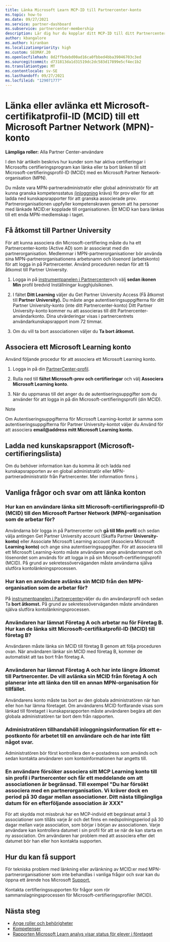 ```yaml
---
title: Länka Microsoft Learn MCP-ID till Partnercenter-konto
ms.topic: how-to
ms.date: 09/27/2021
ms.service: partner-dashboard
ms.subservice: partnercenter-membership
description: Lär dig hur du kopplar ditt MCP-ID till ditt Partnercenter-konto så att ditt företag kan se utbildningsvägarna som du har tagit mot kompetenser.
author: kbangalore
ms.author: kiranban
ms.localizationpriority: high
ms.custom: SEOMAY.20
ms.openlocfilehash: 8d2ffbdebd00ad16ca0fbbed4bba39046703c3ed
ms.sourcegitcommit: d731813da1d31519dc2dc583d17899e5cf4ec1b2
ms.translationtype: MT
ms.contentlocale: sv-SE
ms.lasthandoff: 09/27/2021
ms.locfileid: "129071777"
---
```

# <a name="link-or-unlink-a-microsoft-certification-profile-id-mcid-to-a-microsoft-partner-network-mpn-account"></a>Länka eller avlänka ett Microsoft-certifikatprofil-ID (MCID) till ett Microsoft Partner Network (MPN)-konto

**Lämpliga roller:** Alla Partner Center-användare

I den här artikeln beskrivs hur kunder som har aktiva certifieringar i Microsofts certifieringsprogram kan länka eller ta bort länken till sitt Microsoft-certifieringsprofil-ID (MCID) med en Microsoft Partner Network-organisation (MPN).

Du måste vara MPN-partneradministratör eller global administratör för att kunna granska kompetensstatus [(inloggning](https://partner.microsoft.com/pcv/partnership/competencies) krävs) för prov eller för att ladda ned kunskapsrapporter för att granska associerade prov. Partnerorganisationen uppfyller kompetenskraven genom att ha personer med länkade MCID:er kopplade till organisationen. Ett MCID kan bara länkas till ett enda MPN-medlemskap i taget.

## <a name="get-partner-university-access"></a>Få åtkomst till Partner University

För att kunna associera din Microsoft-certifiering måste du ha ett Partnercenter-konto (Active AD) som är associerat med din partnerorganisation. Medlemmar i MPN-partnerorganisationer bör använda sina MPN-partnerorganisationens arbetsnamn och lösenord (arbetskonto) för att logga in på Partnercenter.
Använd proceduren nedan för att få åtkomst till Partner University.

1. Logga in på [instrumentpanelen i Partnercenter](https://partner.microsoft.com/dashboard/)och välj **sedan ikonen Min** profil bredvid Inställningar kugghjulsikonen.

2. I fältet **Ditt Learning** väljer du Get Partner University Access (Få åtkomst till **Partner University).** Du måste ange autentiseringsuppgifterna för ditt Partner University-konto (inte ditt Partnercenter-konto) Ditt Partner University-konto kommer nu att associeras till ditt Partnercenter-användarkonto. Dina utvärderingar visas i partnercentrets användarkunskapsrapport inom 72 timmar.

3. Om du vill ta bort associationen väljer du **Ta bort åtkomst.**

## <a name="associate-a-microsoft-learning-account"></a>Associera ett Microsoft Learning konto

Använd följande procedur för att associera ett Microsoft Learning konto. 

1. Logga in på din [PartnerCenter-profil](https://partner.microsoft.com/pc/Users/MyAccount).

2. Rulla ned till **fältet Microsoft-prov och certifieringar** och välj **Associera Microsoft Learning konto**.

3. När du uppmanas till det anger du de autentiseringsuppgifter som du använder för att logga in på din Microsoft-certifieringsprofil (din MCID).

> [!NOTE]
> Om Autentiseringsuppgifterna för Microsoft Learning-kontot är samma som autentiseringsuppgifterna för Partner University-kontot väljer du Använd för att associera **email@address mitt Microsoft Learning konto.**

## <a name="download-skills-report-microsoft-certification-list"></a>Ladda ned kunskapsrapport (Microsoft-certifieringslista)
Om du behöver information kan du komma åt och ladda ned kunskapsrapporten av en global administratör eller MPN-partneradministratör från Partnercenter. Mer information finns [i](./mpn-skills-report.md#view-skills-report-data).

## <a name="frequently-asked-questions-about-linking-accounts"></a>Vanliga frågor och svar om att länka konton

### <a name="how-can-a-user-link-their-microsoft-certification-profile-id-mcid-with-the-microsoft-partner-network-mpn-organization-they-work-for"></a>Hur kan en användare länka sitt Microsoft-certifieringsprofil-ID (MCID) till den Microsoft Partner Network (MPN)-organisation som de arbetar för?

Användarna bör logga in på Partnercenter och **gå till Min profil** och sedan välja antingen Get Partner University account (Skaffa Partner **University-konto)** eller Associate Microsoft Learning account (Associera Microsoft **Learning konto)** och ange sina autentiseringsuppgifter. För att associera till ett Microsoft Learning-konto måste användaren ange användarnamnet och lösenordet som används för att logga in på sin Microsoft-certifieringsprofil (MCID). På grund av sekretessöverväganden måste användarna själva slutföra kontolänkningsprocessen.  

### <a name="how-can-a-user-unlink-their-mcid-from-the-mpn-organization-they-work-for"></a>Hur kan en användare avlänka sin MCID från den MPN-organisation som de arbetar för?

På [instrumentpanelen i Partnercenter](https://partner.microsoft.com/dashboard)väljer du din användarprofil och sedan Ta **bort åtkomst.** På grund av sekretessöverväganden måste användaren själva slutföra kontolänkningsprocessen.

### <a name="the-user-left-company-a-and-now-works-for-company-b-how-can-they-link-their-microsoft-certification-profile-id-mcid-with-company-b"></a>Användaren har lämnat Företag A och arbetar nu för Företag B. Hur kan de länka sitt Microsoft-certifikatprofil-ID (MCID) till företag B?

Användaren måste länka sin MCID till företag B genom att följa proceduren ovan. När användaren länkar sin MCID med företag B, kommer de automatiskt att tas bort från företag A.

### <a name="the-user-left-company-a-and-no-longer-has-access-to-partner-center-they-want-to-unlink-their-mcid-from-company-a-and-are-not-planning-to-link-it-with-another-mpn-organization-at-the-moment"></a>Användaren har lämnat Företag A och har inte längre åtkomst till Partnercenter. De vill avlänka sin MCID från företag A och planerar inte att länka den till en annan MPN-organisation för tillfället.

Användarens konto måste tas bort av den globala administratören när han eller hon har lämna företaget. Om användarens MCID fortfarande visas som länkad till företaget i kunskapsrapporten måste användaren begära att den globala administratören tar bort dem från rapporten.

### <a name="the-admin-provided-sign-in-details-for-a-work-email-account-to-a-user-and-they-have-had-no-response"></a>Administratören tillhandahöll inloggningsinformation för ett e-postkonto för arbetet till en användare och de har inte fått något svar.

Administratören bör först kontrollera den e-postadress som används och sedan kontakta användaren som kontoinformationen har angetts till.

### <a name="a-user-tries-to-associate-their-mcp-learning-account-to-their-profile-in-partner-center-and-receives-a-message-that-their-association-is-limited-for-example-you-have-attempted-to-associate-with-a-partner-organization-however-we-require-a-period-of-30-days-between-associations-your-next-available-date-for-a-subsequent-association-is-xxx"></a>En användare försöker associera sitt MCP Learning konto till sin profil i Partnercenter och får ett meddelande om att associationen är begränsad. Till exempel "Du har försökt associera med en partnerorganisation. Vi kräver dock en period på 30 dagar mellan associationer. Ditt nästa tillgängliga datum för en efterföljande association är XXX"

För att skydda mot missbruk har en MCP-individ ett begränsat antal 3 associationer som tillåts varje år och det finns en nedspolningsperiod på 30 dagar mellan varje association, som börjar i början av associationen. Varje användare kan kontrollera datumet i sin profil för att se när de kan starta en ny association. Om användaren har problem med att associera efter det datumet bör han eller hon kontakta supporten.  

## <a name="how-to-get-support"></a>Hur du kan få support

För tekniska problem med länkning eller avlänkning av MCID:er med MPN-partnerorganisationer som inte behandlas i vanliga frågor och svar kan du öppna ett ärende hos Microsoft [Support.](https://partner.microsoft.com/support)

Kontakta certifieringssupporten för frågor som rör sammanslagningsprocessen för Microsoft-certifieringsprofiler (MCID). [](https://aka.ms/mcpforum)

## <a name="next-steps"></a>Nästa steg

- [Ange roller och behörigheter](./permissions-overview.md)
- [Kompetenser](https://partner.microsoft.com/membership/competencies)
- [Rapporten Microsoft Learn analys visar status för elever i företaget](ms-learn-analytics.md)
